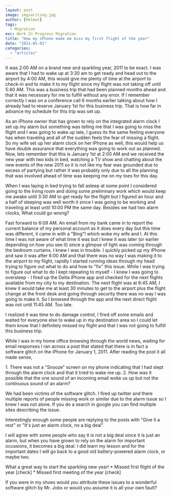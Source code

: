 ```yaml
---
layout: post
image: img/writing.jpg
author: [Helmut]
tags:
  - Migration
exc: Work In Progress Migration
title: "How my iPhone made me miss my first flight of the year"
date: "2011-01-01"
categories: 
  - "articles"
---
```


It was 2:00 AM on a brand new and sparkling year, 2011 to be exact. I was aware that I had to wake up at 3:30 am to get ready and head out to the airport by 4:00 AM, this would give me plenty of time at the airport to check-in and to make it to my flight since my flight was not taking off until 5:40 AM. This was a business trip that had been planned months ahead and that it was necessary for me to fulfill without any error. If I remember correctly I was on a conference call 6 months earlier talking about how I already had to reserve January 1st for this business trip. That is how far in advance my schedule for this trip was set up.

As an iPhone owner that has grown to rely on the integrated alarm clock I set up my alarm but something was telling me that I was going to miss the flight and I was going to wake up late, I guess its the same feeling everyone has when traveling and all of the sudden feels the fear of missing a flight. So my wife set up her alarm clock on her iPhone as well, this would help us have double assurance that everything was going to work out as planned. Now, lets remember that this is January 1st at 2:00 AM and we received the new year with two kids in bed, watching a TV show and chatting about the new events of the new 2011 so it is not like my fear was grounded due to excess of partying but rather it was probably only due to all the planning that was involved ahead of time was keeping me on my toes for this day.

When I was laying in bed trying to fall asleep at some point I considered going to the living room and doing some preliminary work which would keep me awake until 3:30 AM to get ready for the flight but I figured an hour and a half of sleeping was well worth it since I was going to be working and traveling at least until 10:00 PM the same day. Besides we had two alarm clocks, What could go wrong?

Fast forward to 6:09 AM. An email from my bank came in to report the current balance of my personal account as it does every day but this time was different, it came in with a "Bing"! which woke my wife and I. At this time I was not aware of what time it was but I knew it was later (or earlier depending on how you see it) since a glimpse of light was coming through the bedroom curtains. I knew I was in trouble. I quickly picked up my iPhone and saw it was after 6:00 AM and that there was no way I was making it to the airport to my flight, rapidly I started running ideas through my head trying to figure out what to do and how to "fix" this issue. While I was trying to figure out what to do I kept repeating to myself - I knew I was going to oversleep - I fired up the Delta iPhone app and checked for the next flights available from my city to my destination. The next flight was at 6:45 AM, I knew it would take me at least 30 minutes to get to the airport plus the flight change at the front desk and going through security there was no way I was going to make it. So I browsed through the app and the next direct flight was not until 11:45 AM. Too late.

I realized it was time to do damage control, I fired off some emails and waited for everyone else to wake up in my destination area so I could let them know that I definitely missed my flight and that I was not going to fulfill this business trip.

While I was in my home office browsing through the world news, waiting for email responses I ran across a post that stated that there is in fact a software glitch on the iPhone for January 1, 2011. After reading the post it all made sense,

1\. There was not a "Snooze" screen on my phone indicating that I had slept through the alarm clock and that it tried to wake me up. 2. How was it possible that the one sound of an incoming email woke us up but not the continuous sound of an alarm?

We had been victims of the software glitch. I fired up twitter and there multiple reports of people missing work or similar due to the alarm issue so I knew I was not alone. If you do a search in google you can find multiple sites describing the issue.

Interestingly enough some people are replying to the posts with "Give it a rest" or "It's just an alarm clock, no a big deal".

I will agree with some people who say it is not a big deal since it is just an alarm, but when you have grown to rely on the alarm for important occasions, it becomes a big deal. I did learn my lesson and for the important dates I will go back to a good old battery-powered alarm clock, or maybe two.

What a great way to start the sparkling new year! \* Missed first flight of the year \[check\] \* Missed first meeting of the year \[check\]

If you were in my shoes would you attribute these issues to a wonderful software glitch by Mr. Jobs or would you assume it is all your own fault?
